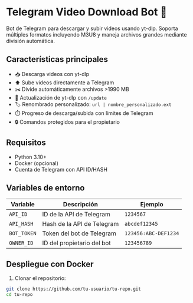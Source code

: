 # Telegram Video Download Bot 🤖

Bot de Telegram para descargar y subir videos usando yt-dlp. Soporta múltiples formatos incluyendo M3U8 y maneja archivos grandes mediante división automática.

## Características principales

- 📥 Descarga videos con yt-dlp
- ⬆️ Sube videos directamente a Telegram
- ✂️ Divide automáticamente archivos >1990 MB
- 🔄 Actualización de yt-dlp con `/update`
- 🏷️ Renombrado personalizado: `url | nombre_personalizado.ext`
- ⏱️ Progreso de descarga/subida con límites de Telegram
- 🔒 Comandos protegidos para el propietario

## Requisitos

- Python 3.10+
- Docker (opcional)
- Cuenta de Telegram con API ID/HASH

## Variables de entorno

| Variable    | Descripción                     | Ejemplo               |
|-------------|---------------------------------|-----------------------|
| `API_ID`    | ID de la API de Telegram        | `1234567`            |
| `API_HASH`  | Hash de la API de Telegram      | `abcdef12345`        |
| `BOT_TOKEN` | Token del bot de Telegram       | `123456:ABC-DEF1234` |
| `OWNER_ID`  | ID del propietario del bot      | `123456789`          |

## Despliegue con Docker

1. Clonar el repositorio:
```bash
git clone https://github.com/tu-usuario/tu-repo.git
cd tu-repo
